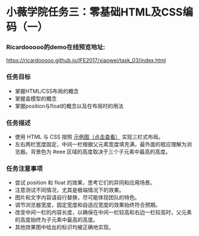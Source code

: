 # 小薇学院任务三：零基础HTML及CSS编码（一）
### Ricardooooo的demo在线预览地址:
https://ricardooooo.github.io/IFE2017/xiaowei/task_03/index.html

### 任务目标
* 掌握HTML/CSS布局的概念
* 掌握盒模型的概念
* 掌握position与float的概念以及在布局时的用法

### 任务描述
* 使用 HTML 与 CSS 按照 [示例图（点击查看）](http://7xrp04.com1.z0.glb.clouddn.com/task_1_3_1.png) 实现三栏式布局。
* 左右两栏宽度固定，中间一栏根据父元素宽度填充满，最外面的框应理解为浏览器。背景色为 #eee 区域的高度取决于三个子元素中最高的高度。

### 任务注意事项
* 尝试 position 和 float 的效果，思考它们的异同和应用场景。
* 注意测试不同情况，尤其是极端情况下的效果。
* 图片和文字内容请自行替换，尽可能体现团队的特色。
* 调节浏览器宽度，固定宽度和自适应宽度的效果始终符合预期。
* 改变中间一栏的内容长度，以确保在中间一栏较高和右边一栏较高时，父元素的高度始终为子元素中最高的高度。
* 其他效果图中给出的标识均被正确地实现。
